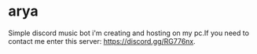 # arya
Simple discord music bot i'm creating and hosting on my pc.If you need to contact me enter this server: https://discord.gg/RG776nx.
